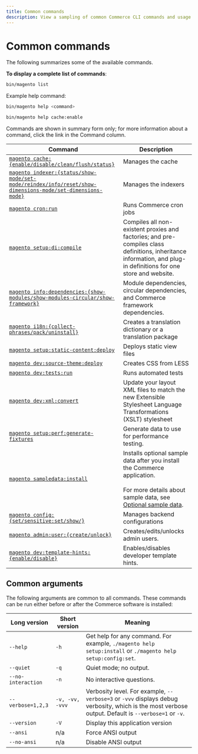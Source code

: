 ```yaml
---
title: Common commands
description: View a sampling of common Commerce CLI commands and usage.
---
```


# Common commands

The following summarizes some of the available commands.

**To display a complete list of commands**:

```bash
bin/magento list
```

Example help command:

```bash
bin/magento help <command>
```

```bash
bin/magento help cache:enable
```

Commands are shown in summary form only; for more information about a command, click the link in the Command column.

|Command|Description|
|--- |--- |
|[`magento cache:{enable/disable/clean/flush/status}`](../cli/manage-cache.md)|Manages the cache|
|[`magento indexer:{status/show-mode/set-mode/reindex/info/reset/show-dimensions-mode/set-dimensions-mode}`](../cli/manage-indexers.md)|Manages the indexers|
|[`magento cron:run`](../cli/configure-cron-jobs.md)|Runs Commerce cron jobs|
|[`magento setup:di:compile`](../cli/code-compiler.md)|Compiles all non-existent proxies and factories; and pre-compiles class definitions, inheritance information, and plug-in definitions for one store and website.|
|[`magento info:dependencies:{show-modules/show-modules-circular/show-framework}`](../cli/dependency-reports.md)|Module dependencies, circular dependencies, and Commerce framework dependencies.|
|[`magento i18n:{collect-phrases/pack/uninstall}`](../cli/localization.md)|Creates a translation dictionary or a translation package|
|[`magento setup:static-content:deploy`](../cli/static-view-file-deployment.md)|Deploys static view files|
|[`magento dev:source-theme:deploy`](../cli/create-symlinks.md)|Creates CSS from LESS|
|[`magento dev:tests:run`](../cli/unit-tests.md)|Runs automated tests|
|[`magento dev:xml:convert`](../cli/convert-layout-files.md)|Update your layout XML files to match the new Extensible Stylesheet Language Transformations (XSLT) stylesheet|
|[`magento setup:perf:generate-fixtures`](../cli/generate-data.md)|Generate data to use for performance testing.|
|[`magento sampledata:install`](https://devdocs.magento.com/guides/v2.4/install-gde/install/sample-data.html)|Installs optional sample data after you install the Commerce application.<br><br>For more details about sample data, see [Optional sample data](https://devdocs.magento.com/guides/v2.4/install-gde/install/sample-data.html).|
|[`magento config:{set/sensitive:set/show/}`](../cli/set-configuration-values.md)|Manages backend configurations|
|[`magento admin:user:{create/unlock}`](https://devdocs.magento.com/guides/v2.4/install-gde/install/cli/install-cli-subcommands-admin.html)| Creates/edits/unlocks admin users.|
|[`magento dev:template-hints:{enable/disable}`](https://devdocs.magento.com/guides/v2.4/frontend-dev-guide/themes/debug-theme.html)|Enables/disables developer template hints.|

## Common arguments

The following arguments are common to all commands. These commands can be run either before or after the Commerce software is installed:

|Long version|Short version|Meaning|
|--- |--- |--- |
|`--help`|`-h`|Get help for any command. For example, `./magento help setup:install` or `./magento help setup:config:set`.|
|`--quiet`|`-q`|Quiet mode; no output.|
|`--no-interaction`|`-n`|No interactive questions.|
|`--verbose=1,2,3`|`-v, -vv, -vvv`|Verbosity level. For example, `--verbose=3` or `-vvv` displays debug verbosity, which is the most verbose output. Default is `--verbose=1` or `-v`.|
|`--version`|`-V`|Display this application version|
|`--ansi`|n/a|Force ANSI output|
|`--no-ansi`|n/a|Disable ANSI output|
